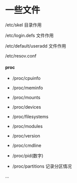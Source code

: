 # 一些文件


/etc/skel  目录作用

/etc/login.defs 文件作用

/etc/default/useradd 文件作用

/etc/resov.conf


#### proc

* /proc/cpuinfo

* /proc/meminfo

* /proc/mounts

* /proc/devices

* /proc/filesystems

* /proc/modules

* /proc/version

* /proc/cmdline

* /proc/pid(数字)

* /proc/partitions 记录分区情况

...


